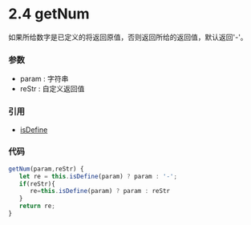 # 2.4 getNum

如果所给数字是已定义的将返回原值，否则返回所给的返回值，默认返回'-'。

###  参数
+ param : 字符串
+ reStr : 自定义返回值

### 引用
+ [isDefine]()

###  代码
``` js
getNum(param,reStr) {
   let re = this.isDefine(param) ? param : '-';
   if(reStr){
      re=this.isDefine(param) ? param : reStr
   }
   return re;
}
```